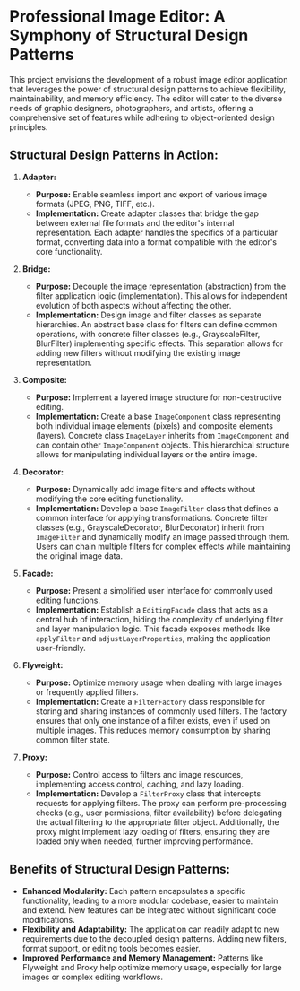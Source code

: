 # Professional Image Editor: A Symphony of Structural Design Patterns

This project envisions the development of a robust image editor application that leverages the power of structural design patterns to achieve flexibility, maintainability, and memory efficiency. The editor will cater to the diverse needs of graphic designers, photographers, and artists, offering a comprehensive set of features while adhering to object-oriented design principles.

## Structural Design Patterns in Action:

1. **Adapter:**
   - **Purpose:** Enable seamless import and export of various image formats (JPEG, PNG, TIFF, etc.).
   - **Implementation:** Create adapter classes that bridge the gap between external file formats and the editor's internal representation. Each adapter handles the specifics of a particular format, converting data into a format compatible with the editor's core functionality.

2. **Bridge:**
   - **Purpose:** Decouple the image representation (abstraction) from the filter application logic (implementation). This allows for independent evolution of both aspects without affecting the other.
   - **Implementation:** Design image and filter classes as separate hierarchies. An abstract base class for filters can define common operations, with concrete filter classes (e.g., GrayscaleFilter, BlurFilter) implementing specific effects. This separation allows for adding new filters without modifying the existing image representation.

3. **Composite:**
   - **Purpose:** Implement a layered image structure for non-destructive editing.
   - **Implementation:** Create a base `ImageComponent` class representing both individual image elements (pixels) and composite elements (layers). Concrete class `ImageLayer` inherits from `ImageComponent` and can contain other `ImageComponent` objects. This hierarchical structure allows for manipulating individual layers or the entire image.

4. **Decorator:**
   - **Purpose:** Dynamically add image filters and effects without modifying the core editing functionality.
   - **Implementation:** Develop a base `ImageFilter` class that defines a common interface for applying transformations. Concrete filter classes (e.g., GrayscaleDecorator, BlurDecorator) inherit from `ImageFilter` and dynamically modify an image passed through them. Users can chain multiple filters for complex effects while maintaining the original image data.

5. **Facade:**
   - **Purpose:** Present a simplified user interface for commonly used editing functions.
   - **Implementation:** Establish a `EditingFacade` class that acts as a central hub of interaction, hiding the complexity of underlying filter and layer manipulation logic. This facade exposes methods like `applyFilter` and `adjustLayerProperties`, making the application user-friendly.

6. **Flyweight:**
   - **Purpose:** Optimize memory usage when dealing with large images or frequently applied filters.
   - **Implementation:** Create a `FilterFactory` class responsible for storing and sharing instances of commonly used filters. The factory ensures that only one instance of a filter exists, even if used on multiple images. This reduces memory consumption by sharing common filter state.

7. **Proxy:**
   - **Purpose:** Control access to filters and image resources, implementing access control, caching, and lazy loading.
   - **Implementation:** Develop a `FilterProxy` class that intercepts requests for applying filters. The proxy can perform pre-processing checks (e.g., user permissions, filter availability) before delegating the actual filtering to the appropriate filter object. Additionally, the proxy might implement lazy loading of filters, ensuring they are loaded only when needed, further improving performance.

## Benefits of Structural Design Patterns:

* **Enhanced Modularity:** Each pattern encapsulates a specific functionality, leading to a more modular codebase, easier to maintain and extend. New features can be integrated without significant code modifications.
* **Flexibility and Adaptability:** The application can readily adapt to new requirements due to the decoupled design patterns. Adding new filters, format support, or editing tools becomes easier.
* **Improved Performance and Memory Management:** Patterns like Flyweight and Proxy help optimize memory usage, especially for large images or complex editing workflows.
